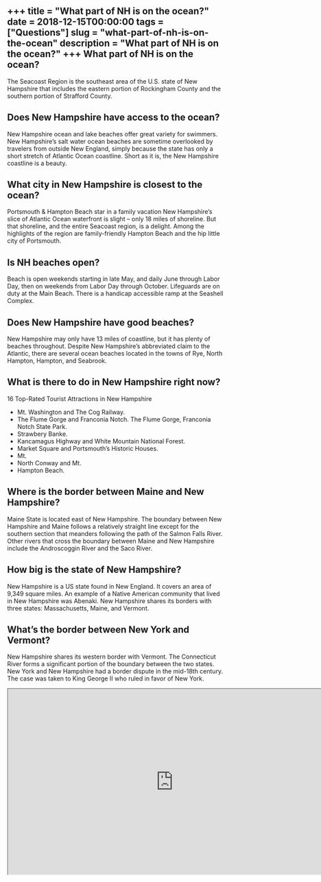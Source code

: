 +++
title = "What part of NH is on the ocean?"
date = 2018-12-15T00:00:00
tags = ["Questions"]
slug = "what-part-of-nh-is-on-the-ocean"
description = "What part of NH is on the ocean?"
+++
What part of NH is on the ocean?
--------------------------------

The Seacoast Region is the southeast area of the U.S. state of New Hampshire that includes the eastern portion of Rockingham County and the southern portion of Strafford County.

Does New Hampshire have access to the ocean?
--------------------------------------------

New Hampshire ocean and lake beaches offer great variety for swimmers. New Hampshire’s salt water ocean beaches are sometime overlooked by travelers from outside New England, simply because the state has only a short stretch of Atlantic Ocean coastline. Short as it is, the New Hampshire coastline is a beauty.

What city in New Hampshire is closest to the ocean?
---------------------------------------------------

Portsmouth &amp; Hampton Beach star in a family vacation New Hampshire’s slice of Atlantic Ocean waterfront is slight – only 18 miles of shoreline. But that shoreline, and the entire Seacoast region, is a delight. Among the highlights of the region are family-friendly Hampton Beach and the hip little city of Portsmouth.

Is NH beaches open?
-------------------

Beach is open weekends starting in late May, and daily June through Labor Day, then on weekends from Labor Day through October. Lifeguards are on duty at the Main Beach. There is a handicap accessible ramp at the Seashell Complex.

Does New Hampshire have good beaches?
-------------------------------------

New Hampshire may only have 13 miles of coastline, but it has plenty of beaches throughout. Despite New Hampshire’s abbreviated claim to the Atlantic, there are several ocean beaches located in the towns of Rye, North Hampton, Hampton, and Seabrook.

What is there to do in New Hampshire right now?
-----------------------------------------------

16 Top-Rated Tourist Attractions in New Hampshire

- Mt. Washington and The Cog Railway.
- The Flume Gorge and Franconia Notch. The Flume Gorge, Franconia Notch State Park.
- Strawbery Banke.
- Kancamagus Highway and White Mountain National Forest.
- Market Square and Portsmouth’s Historic Houses.
- Mt.
- North Conway and Mt.
- Hampton Beach.

Where is the border between Maine and New Hampshire?
----------------------------------------------------

Maine State is located east of New Hampshire. The boundary between New Hampshire and Maine follows a relatively straight line except for the southern section that meanders following the path of the Salmon Falls River. Other rivers that cross the boundary between Maine and New Hampshire include the Androscoggin River and the Saco River.

How big is the state of New Hampshire?
--------------------------------------

New Hampshire is a US state found in New England. It covers an area of 9,349 square miles. An example of a Native American community that lived in New Hampshire was Abenaki. New Hampshire shares its borders with three states: Massachusetts, Maine, and Vermont.

What’s the border between New York and Vermont?
-----------------------------------------------

New Hampshire shares its western border with Vermont. The Connecticut River forms a significant portion of the boundary between the two states. New York and New Hampshire had a border dispute in the mid-18th century. The case was taken to King George II who ruled in favor of New York.

<iframe allow="accelerometer; autoplay; clipboard-write; encrypted-media; gyroscope; picture-in-picture" allowfullscreen="" class="__youtube_prefs__  epyt-is-override  no-lazyload" data-no-lazy="1" data-origheight="433" data-origwidth="770" data-skipgform_ajax_framebjll="" height="433" id="_ytid_23104" loading="lazy" src="https://www.youtube.com/embed/1Dd3n4E6yOg?enablejsapi=1&autoplay=0&cc_load_policy=0&cc_lang_pref=&iv_load_policy=1&loop=0&modestbranding=0&rel=1&fs=1&playsinline=0&autohide=2&theme=dark&color=red&controls=1&" title="YouTube player" width="770"></iframe>
